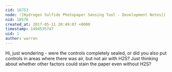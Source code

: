 ```yaml
---
cid: 16753
node: ![Hydrogen Sulfide Photopaper Sensing Tool - Development Notes](../notes/ewilder/06-16-2014/hydrogen-sulfide-photopaper-sensing-tool-development-notes)
nid: 10576
created_at: 2017-05-11 20:49:07 +0000
timestamp: 1494535747
uid: 1
author: warren
---
```


Hi, just wondering - were the controls completely sealed, or did you also put controls in areas where there was air, but not air with H2S? Just thinking about whether other factors could stain the paper even without H2S?